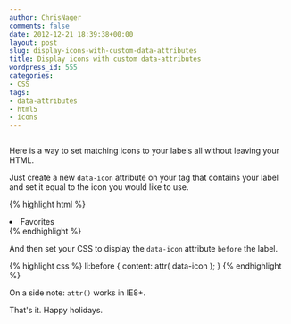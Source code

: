 ```yaml
---
author: ChrisNager
comments: false
date: 2012-12-21 18:39:38+00:00
layout: post
slug: display-icons-with-custom-data-attributes
title: Display icons with custom data-attributes
wordpress_id: 555
categories:
- CSS
tags:
- data-attributes
- html5
- icons
---
```


<pre class="codepen" data-height="220" data-type="result" data-href="blips" data-user="ChrisNager" data-safe="true"><code></code></pre>
<script async src="http://codepen.io/assets/embed/ei.js"></script>

Here is a way to set matching icons to your labels all without leaving your HTML.

Just create a new `data-icon` attribute on your tag that contains your label and set it equal to the icon you would like to use.

{% highlight html %}
<li data-icon=★>Favorites</li>
{% endhighlight %}

And then set your CSS to display the `data-icon` attribute `before` the label.

{% highlight css %}
li:before {
    content: attr( data-icon );
}
{% endhighlight %}

On a side note: `attr()` works in IE8+.

That's it. Happy holidays.
